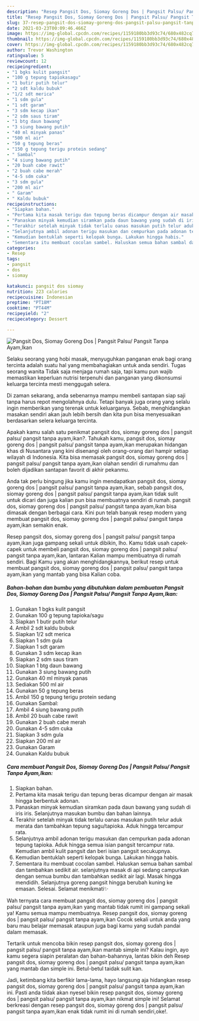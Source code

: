 ```yaml
---
description: "Resep Pangsit Dos, Siomay Goreng Dos | Pangsit Palsu/ Pangsit Tanpa Ayam,Ikan yang lezat Untuk Jualan"
title: "Resep Pangsit Dos, Siomay Goreng Dos | Pangsit Palsu/ Pangsit Tanpa Ayam,Ikan yang lezat Untuk Jualan"
slug: 37-resep-pangsit-dos-siomay-goreng-dos-pangsit-palsu-pangsit-tanpa-ayam-ikan-yang-lezat-untuk-jualan
date: 2021-03-23T00:09:46.466Z
image: https://img-global.cpcdn.com/recipes/1159180bb3d93c74/680x482cq70/pangsit-dos-siomay-goreng-dos-pangsit-palsu-pangsit-tanpa-ayamikan-foto-resep-utama.jpg
thumbnail: https://img-global.cpcdn.com/recipes/1159180bb3d93c74/680x482cq70/pangsit-dos-siomay-goreng-dos-pangsit-palsu-pangsit-tanpa-ayamikan-foto-resep-utama.jpg
cover: https://img-global.cpcdn.com/recipes/1159180bb3d93c74/680x482cq70/pangsit-dos-siomay-goreng-dos-pangsit-palsu-pangsit-tanpa-ayamikan-foto-resep-utama.jpg
author: Trevor Washington
ratingvalue: 5
reviewcount: 12
recipeingredient:
- "1 bgks kulit pangsit"
- "100 g tepung tapiokasagu"
- "1 butir putih telur"
- "2 sdt kaldu bubuk"
- "1/2 sdt merica"
- "1 sdm gula"
- "1 sdt garam"
- "3 sdm kecap ikan"
- "2 sdm saus tiram"
- "1 btg daun bawang"
- "3 siung bawang putih"
- "40 ml minyak panas"
- "500 ml air"
- "50 g tepung beras"
- "150 g tepung terigu protein sedang"
- " Sambal"
- "4 siung bawang putih"
- "20 buah cabe rawit"
- "2 buah cabe merah"
- "4-5 sdm cuka"
- "3 sdm gula"
- "200 ml air"
- " Garam"
- " Kaldu bubuk"
recipeinstructions:
- "Siapkan bahan."
- "Pertama kita masak terigu dan tepung beras dicampur dengan air masak hingga berbentuk adonan."
- "Panaskan minyak kemudian siramkan pada daun bawang yang sudah di iris iris. Selanjutnya masukan bumbu dan bahan lainnya."
- "Terakhir setelah minyak tidak terlalu oanas masukan putih telur aduk merata dan tambahkan tepung sagu/tapioka. Aduk hingga tercampur rata."
- "Selanjutnya ambil adonan terigu masukan dan cempurkan pada adonan tepung tapioka. Aduk hingga semua isian pangsit tercampur rata. Kemudian ambil kulit pangsit dan beri isian pangsit secukupnya."
- "Kemudian bentuklah seperti kelopak bunga. Lakukan hingga habis."
- "Sementara itu membuat cocolan sambel. Haluskan semua bahan sambal dan tambahkan sedikit air. selanjutnya masak di api sedang campurkan dengan semua bumbu dan tambahkan sedikit air lagi. Masak hingga mendidih. Selanjutnya goreng pangsit hingga berubah kuning ke emasan. Selesai. Selamat menikmati✨"
categories:
- Resep
tags:
- pangsit
- dos
- siomay

katakunci: pangsit dos siomay 
nutrition: 223 calories
recipecuisine: Indonesian
preptime: "PT18M"
cooktime: "PT44M"
recipeyield: "2"
recipecategory: Dessert

---
```



![Pangsit Dos, Siomay Goreng Dos | Pangsit Palsu/ Pangsit Tanpa Ayam,Ikan](https://img-global.cpcdn.com/recipes/1159180bb3d93c74/680x482cq70/pangsit-dos-siomay-goreng-dos-pangsit-palsu-pangsit-tanpa-ayamikan-foto-resep-utama.jpg)

Selaku seorang yang hobi masak, menyuguhkan panganan enak bagi orang tercinta adalah suatu hal yang membahagiakan untuk anda sendiri. Tugas seorang  wanita Tidak saja menjaga rumah saja, tapi kamu pun wajib memastikan keperluan nutrisi terpenuhi dan panganan yang dikonsumsi keluarga tercinta mesti menggugah selera.

Di zaman  sekarang, anda sebenarnya mampu membeli santapan siap saji tanpa harus repot mengolahnya dulu. Tetapi banyak juga orang yang selalu ingin memberikan yang terenak untuk keluarganya. Sebab, menghidangkan masakan sendiri akan jauh lebih bersih dan kita pun bisa menyesuaikan berdasarkan selera keluarga tercinta. 



Apakah kamu salah satu penikmat pangsit dos, siomay goreng dos | pangsit palsu/ pangsit tanpa ayam,ikan?. Tahukah kamu, pangsit dos, siomay goreng dos | pangsit palsu/ pangsit tanpa ayam,ikan merupakan hidangan khas di Nusantara yang kini disenangi oleh orang-orang dari hampir setiap wilayah di Indonesia. Kita bisa memasak pangsit dos, siomay goreng dos | pangsit palsu/ pangsit tanpa ayam,ikan olahan sendiri di rumahmu dan boleh dijadikan santapan favorit di akhir pekanmu.

Anda tak perlu bingung jika kamu ingin mendapatkan pangsit dos, siomay goreng dos | pangsit palsu/ pangsit tanpa ayam,ikan, sebab pangsit dos, siomay goreng dos | pangsit palsu/ pangsit tanpa ayam,ikan tidak sulit untuk dicari dan juga kalian pun bisa membuatnya sendiri di rumah. pangsit dos, siomay goreng dos | pangsit palsu/ pangsit tanpa ayam,ikan bisa dimasak dengan berbagai cara. Kini pun telah banyak resep modern yang membuat pangsit dos, siomay goreng dos | pangsit palsu/ pangsit tanpa ayam,ikan semakin enak.

Resep pangsit dos, siomay goreng dos | pangsit palsu/ pangsit tanpa ayam,ikan juga gampang sekali untuk dibikin, lho. Kamu tidak usah capek-capek untuk membeli pangsit dos, siomay goreng dos | pangsit palsu/ pangsit tanpa ayam,ikan, lantaran Kalian mampu membuatnya di rumah sendiri. Bagi Kamu yang akan menghidangkannya, berikut resep untuk membuat pangsit dos, siomay goreng dos | pangsit palsu/ pangsit tanpa ayam,ikan yang mantab yang bisa Kalian coba.

<!--inarticleads1-->

##### Bahan-bahan dan bumbu yang dibutuhkan dalam pembuatan Pangsit Dos, Siomay Goreng Dos | Pangsit Palsu/ Pangsit Tanpa Ayam,Ikan:

1. Gunakan 1 bgks kulit pangsit
1. Gunakan 100 g tepung tapioka/sagu
1. Siapkan 1 butir putih telur
1. Ambil 2 sdt kaldu bubuk
1. Siapkan 1/2 sdt merica
1. Siapkan 1 sdm gula
1. Siapkan 1 sdt garam
1. Gunakan 3 sdm kecap ikan
1. Siapkan 2 sdm saus tiram
1. Siapkan 1 btg daun bawang
1. Gunakan 3 siung bawang putih
1. Gunakan 40 ml minyak panas
1. Sediakan 500 ml air
1. Gunakan 50 g tepung beras
1. Ambil 150 g tepung terigu protein sedang
1. Gunakan  Sambal:
1. Ambil 4 siung bawang putih
1. Ambil 20 buah cabe rawit
1. Gunakan 2 buah cabe merah
1. Gunakan 4-5 sdm cuka
1. Siapkan 3 sdm gula
1. Siapkan 200 ml air
1. Gunakan  Garam
1. Gunakan  Kaldu bubuk




<!--inarticleads2-->

##### Cara membuat Pangsit Dos, Siomay Goreng Dos | Pangsit Palsu/ Pangsit Tanpa Ayam,Ikan:

1. Siapkan bahan.
1. Pertama kita masak terigu dan tepung beras dicampur dengan air masak hingga berbentuk adonan.
1. Panaskan minyak kemudian siramkan pada daun bawang yang sudah di iris iris. Selanjutnya masukan bumbu dan bahan lainnya.
1. Terakhir setelah minyak tidak terlalu oanas masukan putih telur aduk merata dan tambahkan tepung sagu/tapioka. Aduk hingga tercampur rata.
1. Selanjutnya ambil adonan terigu masukan dan cempurkan pada adonan tepung tapioka. Aduk hingga semua isian pangsit tercampur rata. Kemudian ambil kulit pangsit dan beri isian pangsit secukupnya.
1. Kemudian bentuklah seperti kelopak bunga. Lakukan hingga habis.
1. Sementara itu membuat cocolan sambel. Haluskan semua bahan sambal dan tambahkan sedikit air. selanjutnya masak di api sedang campurkan dengan semua bumbu dan tambahkan sedikit air lagi. Masak hingga mendidih. Selanjutnya goreng pangsit hingga berubah kuning ke emasan. Selesai. Selamat menikmati✨




Wah ternyata cara membuat pangsit dos, siomay goreng dos | pangsit palsu/ pangsit tanpa ayam,ikan yang mantab tidak rumit ini gampang sekali ya! Kamu semua mampu membuatnya. Resep pangsit dos, siomay goreng dos | pangsit palsu/ pangsit tanpa ayam,ikan Cocok sekali untuk anda yang baru mau belajar memasak ataupun juga bagi kamu yang sudah pandai dalam memasak.

Tertarik untuk mencoba bikin resep pangsit dos, siomay goreng dos | pangsit palsu/ pangsit tanpa ayam,ikan mantab simple ini? Kalau ingin, ayo kamu segera siapin peralatan dan bahan-bahannya, lantas bikin deh Resep pangsit dos, siomay goreng dos | pangsit palsu/ pangsit tanpa ayam,ikan yang mantab dan simple ini. Betul-betul taidak sulit kan. 

Jadi, ketimbang kita berfikir lama-lama, hayo langsung aja hidangkan resep pangsit dos, siomay goreng dos | pangsit palsu/ pangsit tanpa ayam,ikan ini. Pasti anda tiidak akan nyesel bikin resep pangsit dos, siomay goreng dos | pangsit palsu/ pangsit tanpa ayam,ikan nikmat simple ini! Selamat berkreasi dengan resep pangsit dos, siomay goreng dos | pangsit palsu/ pangsit tanpa ayam,ikan enak tidak rumit ini di rumah sendiri,oke!.

